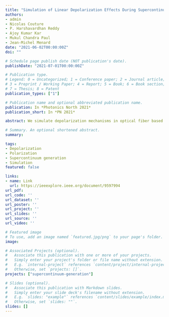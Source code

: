 ```yaml
---
title: "Simulation of Linear Depolarization Effects During Supercontinuum Generation in Optical Fiber"
authors:
- admin
- Nicolas Couture
- P. Harshavardhan Reddy
- Ajoy Kumar Kar
- Mukul Chandra Paul
- Jean-Michel Menard
date: "2021-06-02T00:00:00Z"
doi: ""

# Schedule page publish date (NOT publication's date).
publishDate: "2021-07-01T00:00:00Z"

# Publication type.
# Legend: 0 = Uncategorized; 1 = Conference paper; 2 = Journal article;
# 3 = Preprint / Working Paper; 4 = Report; 5 = Book; 6 = Book section;
# 7 = Thesis; 8 = Patent
publication_types: ["1"]

# Publication name and optional abbreviated publication name.
publication: In *Photonics North 2021*
publication_short: In *PN 2021*

abstract: We simulate depolarization mechanisms in optical fiber based on linear and nonlinear effects, including a linear polarization mode coupling term to reproduce experimental observations.

# Summary. An optional shortened abstract.
summary:

tags:
- Depolarization
- Polarization
- Supercontinuum generation
- Simulation
featured: false 

links:
- name: Link
  url: https://ieeexplore.ieee.org/document/9597994 
url_pdf:  
url_code: ''
url_dataset: ''
url_poster: ''
url_project: ''
url_slides: ''
url_source: ''
url_video: ''

# Featured image
# To use, add an image named `featured.jpg/png` to your page's folder. 
image:

# Associated Projects (optional).
#   Associate this publication with one or more of your projects.
#   Simply enter your project's folder or file name without extension.
#   E.g. `internal-project` references `content/project/internal-project/index.md`.
#   Otherwise, set `projects: []`.
projects: ["supercontinuum-generation"]

# Slides (optional).
#   Associate this publication with Markdown slides.
#   Simply enter your slide deck's filename without extension.
#   E.g. `slides: "example"` references `content/slides/example/index.md`.
#   Otherwise, set `slides: ""`.
slides: []
---
```






